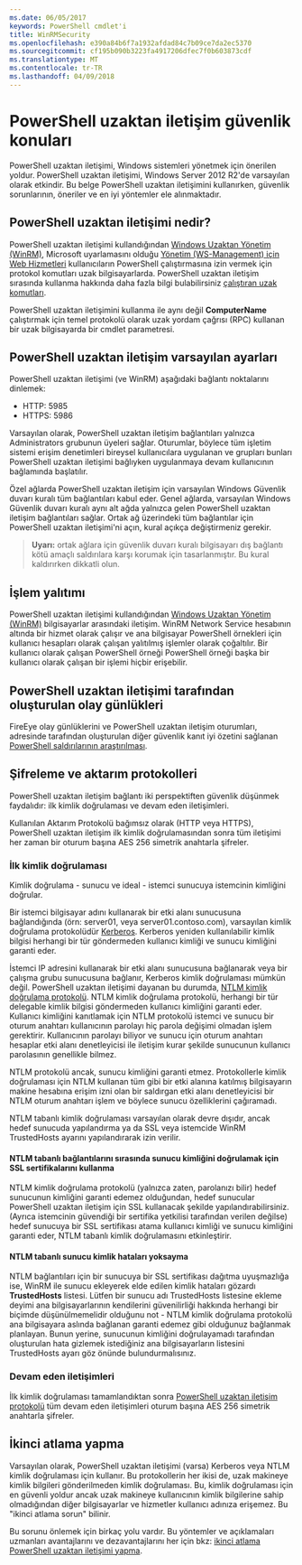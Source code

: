 ```yaml
---
ms.date: 06/05/2017
keywords: PowerShell cmdlet'i
title: WinRMSecurity
ms.openlocfilehash: e390a84b6f7a1932afdad84c7b09ce7da2ec5370
ms.sourcegitcommit: cf195b090b3223fa4917206dfec7f0b603873cdf
ms.translationtype: MT
ms.contentlocale: tr-TR
ms.lasthandoff: 04/09/2018
---
```

# <a name="powershell-remoting-security-considerations"></a>PowerShell uzaktan iletişim güvenlik konuları

PowerShell uzaktan iletişimi, Windows sistemleri yönetmek için önerilen yoldur. PowerShell uzaktan iletişimi, Windows Server 2012 R2'de varsayılan olarak etkindir. Bu belge PowerShell uzaktan iletişimini kullanırken, güvenlik sorunlarının, öneriler ve en iyi yöntemler ele alınmaktadır.

## <a name="what-is-powershell-remoting"></a>PowerShell uzaktan iletişimi nedir?

PowerShell uzaktan iletişimi kullandığından [Windows Uzaktan Yönetim (WinRM)](https://msdn.microsoft.com/library/windows/desktop/aa384426.aspx), Microsoft uyarlamasını olduğu [Yönetim (WS-Management) için Web Hizmetleri](http://www.dmtf.org/sites/default/files/standards/documents/DSP0226_1.2.0.pdf) kullanıcıların PowerShell çalıştırmasına izin vermek için protokol komutları uzak bilgisayarlarda. PowerShell uzaktan iletişim sırasında kullanma hakkında daha fazla bilgi bulabilirsiniz [çalıştıran uzak komutları](https://technet.microsoft.com/library/dd819505.aspx).

PowerShell uzaktan iletişimini kullanma ile aynı değil **ComputerName** çalıştırmak için temel protokolü olarak uzak yordam çağrısı (RPC) kullanan bir uzak bilgisayarda bir cmdlet parametresi.

## <a name="powershell-remoting-default-settings"></a>PowerShell uzaktan iletişim varsayılan ayarları

PowerShell uzaktan iletişimi (ve WinRM) aşağıdaki bağlantı noktalarını dinlemek:

- HTTP: 5985
- HTTPS: 5986

Varsayılan olarak, PowerShell uzaktan iletişim bağlantıları yalnızca Administrators grubunun üyeleri sağlar. Oturumlar, böylece tüm işletim sistemi erişim denetimleri bireysel kullanıcılara uygulanan ve grupları bunları PowerShell uzaktan iletişimi bağlıyken uygulanmaya devam kullanıcının bağlamında başlatılır.

Özel ağlarda PowerShell uzaktan iletişim için varsayılan Windows Güvenlik duvarı kuralı tüm bağlantıları kabul eder. Genel ağlarda, varsayılan Windows Güvenlik duvarı kuralı aynı alt ağda yalnızca gelen PowerShell uzaktan iletişim bağlantıları sağlar. Ortak ağ üzerindeki tüm bağlantılar için PowerShell uzaktan iletişimi'ni açın, kural açıkça değiştirmeniz gerekir.

>**Uyarı:** ortak ağlara için güvenlik duvarı kuralı bilgisayarı dış bağlantı kötü amaçlı saldırılara karşı korumak için tasarlanmıştır. Bu kural kaldırırken dikkatli olun.

## <a name="process-isolation"></a>İşlem yalıtımı

PowerShell uzaktan iletişimi kullandığından [Windows Uzaktan Yönetim (WinRM)](https://msdn.microsoft.com/library/windows/desktop/aa384426) bilgisayarlar arasındaki iletişim.
WinRM Network Service hesabının altında bir hizmet olarak çalışır ve ana bilgisayar PowerShell örnekleri için kullanıcı hesapları olarak çalışan yalıtılmış işlemler olarak çoğaltılır. Bir kullanıcı olarak çalışan PowerShell örneği PowerShell örneği başka bir kullanıcı olarak çalışan bir işlemi hiçbir erişebilir.

## <a name="event-logs-generated-by-powershell-remoting"></a>PowerShell uzaktan iletişimi tarafından oluşturulan olay günlükleri

FireEye olay günlüklerini ve PowerShell uzaktan iletişim oturumları, adresinde tarafından oluşturulan diğer güvenlik kanıt iyi özetini sağlanan [PowerShell saldırılarının araştırılması](https://www.fireeye.com/content/dam/fireeye-www/global/en/solutions/pdfs/wp-lazanciyan-investigating-powershell-attacks.pdf).

## <a name="encryption-and-transport-protocols"></a>Şifreleme ve aktarım protokolleri

PowerShell uzaktan iletişim bağlantı iki perspektiften güvenlik düşünmek faydalıdır: ilk kimlik doğrulaması ve devam eden iletişimleri.

Kullanılan Aktarım Protokolü bağımsız olarak (HTTP veya HTTPS), PowerShell uzaktan iletişim ilk kimlik doğrulamasından sonra tüm iletişimi her zaman bir oturum başına AES 256 simetrik anahtarla şifreler.

### <a name="initial-authentication"></a>İlk kimlik doğrulaması

Kimlik doğrulama - sunucu ve ideal - istemci sunucuya istemcinin kimliğini doğrular.

Bir istemci bilgisayar adını kullanarak bir etki alanı sunucusuna bağlandığında (örn: server01, veya server01.contoso.com), varsayılan kimlik doğrulama protokolüdür [Kerberos](https://msdn.microsoft.com/library/windows/desktop/aa378747.aspx).
Kerberos yeniden kullanılabilir kimlik bilgisi herhangi bir tür göndermeden kullanıcı kimliği ve sunucu kimliğini garanti eder.

İstemci IP adresini kullanarak bir etki alanı sunucusuna bağlanarak veya bir çalışma grubu sunucusuna bağlanır, Kerberos kimlik doğrulaması mümkün değil. PowerShell uzaktan iletişimi dayanan bu durumda, [NTLM kimlik doğrulama protokolü](https://msdn.microsoft.com/library/windows/desktop/aa378749.aspx). NTLM kimlik doğrulama protokolü, herhangi bir tür delegable kimlik bilgisi göndermeden kullanıcı kimliğini garanti eder. Kullanıcı kimliğini kanıtlamak için NTLM protokolü istemci ve sunucu bir oturum anahtarı kullanıcının parolayı hiç parola değişimi olmadan işlem gerektirir. Kullanıcının parolayı biliyor ve sunucu için oturum anahtarı hesaplar etki alanı denetleyicisi ile iletişim kurar şekilde sunucunun kullanıcı parolasının genellikle bilmez.

NTLM protokolü ancak, sunucu kimliğini garanti etmez. Protokollerle kimlik doğrulaması için NTLM kullanan tüm gibi bir etki alanına katılmış bilgisayarın makine hesabına erişim izni olan bir saldırgan etki alanı denetleyicisi bir NTLM oturum anahtarı işlem ve böylece sunucu özelliklerini çağıramadı.

NTLM tabanlı kimlik doğrulaması varsayılan olarak devre dışıdır, ancak hedef sunucuda yapılandırma ya da SSL veya istemcide WinRM TrustedHosts ayarını yapılandırarak izin verilir.

#### <a name="using-ssl-certificates-to-validate-server-identity-during-ntlm-based-connections"></a>NTLM tabanlı bağlantılarını sırasında sunucu kimliğini doğrulamak için SSL sertifikalarını kullanma

NTLM kimlik doğrulama protokolü (yalnızca zaten, parolanızı bilir) hedef sunucunun kimliğini garanti edemez olduğundan, hedef sunucular PowerShell uzaktan iletişim için SSL kullanacak şekilde yapılandırabilirsiniz. (Ayrıca istemcinin güvendiği bir sertifika yetkilisi tarafından verilen değilse) hedef sunucuya bir SSL sertifikası atama kullanıcı kimliği ve sunucu kimliğini garanti eder, NTLM tabanlı kimlik doğrulamasını etkinleştirir.

#### <a name="ignoring-ntlm-based-server-identity-errors"></a>NTLM tabanlı sunucu kimlik hataları yoksayma

NTLM bağlantıları için bir sunucuya bir SSL sertifikası dağıtma uyuşmazlığa ise, WinRM ile sunucu ekleyerek elde edilen kimlik hataları gözardı **TrustedHosts** listesi. Lütfen bir sunucu adı TrustedHosts listesine ekleme deyimi ana bilgisayarlarının kendilerini güvenilirliği hakkında herhangi bir biçimde düşünülmemelidir olduğunu not - NTLM kimlik doğrulama protokolü ana bilgisayara aslında bağlanan garanti edemez gibi olduğunuz bağlanmak planlayan.
Bunun yerine, sunucunun kimliğini doğrulayamadı tarafından oluşturulan hata gizlemek istediğiniz ana bilgisayarların listesini TrustedHosts ayarı göz önünde bulundurmalısınız.


### <a name="ongoing-communication"></a>Devam eden iletişimleri

İlk kimlik doğrulaması tamamlandıktan sonra [PowerShell uzaktan iletişim protokolü](https://msdn.microsoft.com/en-us/library/dd357801.aspx) tüm devam eden iletişimleri oturum başına AES 256 simetrik anahtarla şifreler.


## <a name="making-the-second-hop"></a>İkinci atlama yapma

Varsayılan olarak, PowerShell uzaktan iletişimi (varsa) Kerberos veya NTLM kimlik doğrulaması için kullanır. Bu protokollerin her ikisi de, uzak makineye kimlik bilgileri gönderilmeden kimlik doğrulaması.
Bu, kimlik doğrulaması için en güvenli yoldur ancak uzak makineye kullanıcının kimlik bilgilerine sahip olmadığından diğer bilgisayarlar ve hizmetler kullanıcı adınıza erişemez.
Bu "ikinci atlama sorun" bilinir.

Bu sorunu önlemek için birkaç yolu vardır. Bu yöntemler ve açıklamaları uzmanları avantajlarını ve dezavantajlarını her için bkz: [ikinci atlama PowerShell uzaktan iletişimi yapma](PS-remoting-second-hop.md).